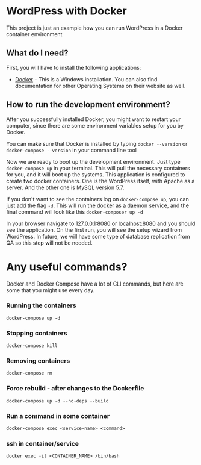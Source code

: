 # WordPress with Docker
This project is just an example how you can run WordPress in a Docker container environment

## What do I need?
First, you will have to install the following applications:
* [Docker](https://docs.docker.com/docker-for-windows/install/) - This is a Windows installation. You can also find
documentation for other Operating Systems on their website as well.

## How to run the development environment?
After you successfully installed Docker, you might want to restart your computer, since there are some environment variables
setup for you by Docker.

You can make sure that Docker is installed by typing `docker --version` or `docker-compose --version` in your command line tool

Now we are ready to boot up the development environment. Just type `docker-compose up` in your terminal. This
will pull the necessary containers for you, and it will boot up the systems. This application is configured to create
two docker containers. One is the WordPress itself, with Apache as a server. And the other one is MySQL version 5.7.

If you don't want to see the containers log on `docker-compose up`, you can just add the flag `-d`. This will
run the docker as a daemon service, and the final command will look like this `docker-composer up -d`

In your browser navigate to [127.0.0.1:8080](http://127.0.0.1:8080) or [localhost:8080](http://localhost:8080) and you should see the application.
On the first run, you will see the setup wizard from WordPress. In future, we will have some type of database replication from QA
so this step will not be needed.

# Any useful commands?
Docker and Docker Compose have a lot of CLI commands, but here are some that you might use every day.

### Running the containers
`docker-compose up -d`

### Stopping containers
`docker-compose kill`

### Removing containers
`docker-compose rm`

### Force rebuild - after changes to the Dockerfile
`docker-compose up -d --no-deps --build`

### Run a command in some container
`docker-compose exec <service-name> <command>`

### ssh in container/service
`docker exec -it <CONTAINER_NAME> /bin/bash`
